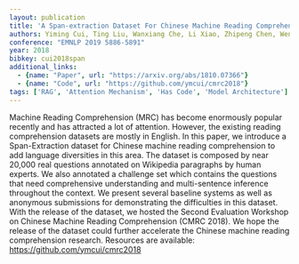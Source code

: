 ```yaml
---
layout: publication
title: 'A Span-extraction Dataset For Chinese Machine Reading Comprehension'
authors: Yiming Cui, Ting Liu, Wanxiang Che, Li Xiao, Zhipeng Chen, Wentao Ma, Shijin Wang, Guoping Hu
conference: "EMNLP 2019 5886-5891"
year: 2018
bibkey: cui2018span
additional_links:
  - {name: "Paper", url: "https://arxiv.org/abs/1810.07366"}
  - {name: "Code", url: "https://github.com/ymcui/cmrc2018"}
tags: ['RAG', 'Attention Mechanism', 'Has Code', 'Model Architecture']
---
```

Machine Reading Comprehension (MRC) has become enormously popular recently
and has attracted a lot of attention. However, the existing reading
comprehension datasets are mostly in English. In this paper, we introduce a
Span-Extraction dataset for Chinese machine reading comprehension to add
language diversities in this area. The dataset is composed by near 20,000 real
questions annotated on Wikipedia paragraphs by human experts. We also annotated
a challenge set which contains the questions that need comprehensive
understanding and multi-sentence inference throughout the context. We present
several baseline systems as well as anonymous submissions for demonstrating the
difficulties in this dataset. With the release of the dataset, we hosted the
Second Evaluation Workshop on Chinese Machine Reading Comprehension (CMRC
2018). We hope the release of the dataset could further accelerate the Chinese
machine reading comprehension research. Resources are available:
https://github.com/ymcui/cmrc2018
